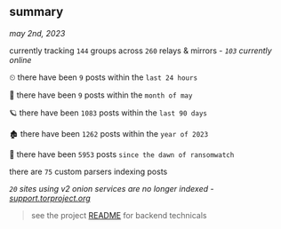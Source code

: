
## summary
_may 2nd, 2023_

currently tracking `144` groups across `260` relays & mirrors - _`103` currently online_

⏲ there have been `9` posts within the `last 24 hours`

🦈 there have been `9` posts within the `month of may`

🪐 there have been `1083` posts within the `last 90 days`

🏚 there have been `1262` posts within the `year of 2023`

🦕 there have been `5953` posts `since the dawn of ransomwatch`

there are `75` custom parsers indexing posts

_`20` sites using v2 onion services are no longer indexed - [support.torproject.org](https://support.torproject.org/onionservices/v2-deprecation/)_

> see the project [README](https://github.com/joshhighet/ransomwatch#ransomwatch--) for backend technicals
